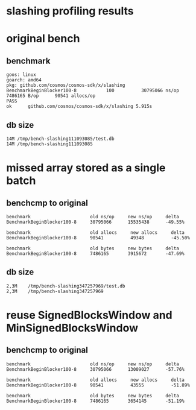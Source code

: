 slashing profiling results
==========================

original bench
===

benchmark
---

```
goos: linux
goarch: amd64
pkg: github.com/cosmos/cosmos-sdk/x/slashing
BenchmarkBeginBlocker100-8           100          30795066 ns/op         7486165 B/op      90541 allocs/op
PASS
ok      github.com/cosmos/cosmos-sdk/x/slashing	5.915s
```

db size
---

```
14M	/tmp/bench-slashing111093085/test.db
14M	/tmp/bench-slashing111093085
```

missed array stored as a single batch
===

benchcmp to original
---
```
benchmark                      old ns/op     new ns/op     delta
BenchmarkBeginBlocker100-8     30795066      15535438      -49.55%

benchmark                      old allocs     new allocs     delta
BenchmarkBeginBlocker100-8     90541          49348          -45.50%

benchmark                      old bytes     new bytes     delta
BenchmarkBeginBlocker100-8     7486165       3915672       -47.69%
```

db size
---

```
2,3M	/tmp/bench-slashing347257969/test.db
2,3M	/tmp/bench-slashing347257969
```


reuse SignedBlocksWindow and MinSignedBlocksWindow
===

benchcmp to original
---

```
benchmark                      old ns/op     new ns/op     delta
BenchmarkBeginBlocker100-8     30795066      13009027      -57.76%

benchmark                      old allocs     new allocs     delta
BenchmarkBeginBlocker100-8     90541          43555          -51.89%

benchmark                      old bytes     new bytes     delta
BenchmarkBeginBlocker100-8     7486165       3654145       -51.19%
```